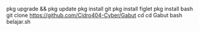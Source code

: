 pkg upgrade && pkg update
pkg install git
pkg install figlet
pkg install bash
git clone https://github.com/Cidro404-Cyber/Gabut
cd
cd Gabut
bash belajar.sh